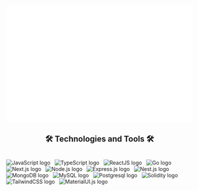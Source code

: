<a href="#" target="_blank">
  <img src="svg/tuandev.svg" width="1200" alt="trungquandev-official" />
</a>

<h2 align="center">🛠 Technologies and Tools 🛠</h2>
<br>
<!-- https://simpleicons.org/ -->
<span><img src="https://img.shields.io/badge/JavaScript-282C34?logo=javascript&logoColor=F7DF1E" alt="JavaScript logo" title="JavaScript" height="25" /></span>
&nbsp;
<span><img src="https://img.shields.io/badge/TypeScript-282C34?logo=typescript&logoColor=3178C6" alt="TypeScript logo" title="TypeScript" height="25" /></span>
&nbsp;
<span><img src="https://img.shields.io/badge/ReactJS-282C34?logo=react&logoColor=61DAFB" alt="ReactJS logo" title="ReactJS" height="25" /></span>
&nbsp;
<span><img src="https://img.shields.io/badge/Go-282C34?logo=go&logoColor=764ABC" alt="Go logo" title="Go" height="25" /></span>
&nbsp;
<span><img src="https://img.shields.io/badge/Next.js-282C34?logo=next.js&logoColor=4FC08D" alt="Next.js logo" title="Next.js" height="25" /></span>
&nbsp;
<span><img src="https://img.shields.io/badge/Node.js-282C34?logo=node.js&logoColor=00F200" alt="Node.js logo" title="Node.js" height="25" /></span>
&nbsp;
<span><img src="https://img.shields.io/badge/Express.js-282C34?logo=express.js&logoColor=FFFFFF" alt="Express.js logo" title="Express.js" height="25" /></span>
&nbsp;
<span><img src="https://img.shields.io/badge/Nest.js-282C34?logo=nest.js&logoColor=FFFFFF" alt="Nest.js logo" title="Nest.js" height="25" /></span>
&nbsp;
<span><img src="https://img.shields.io/badge/MongoDB-282C34?logo=mongodb&logoColor=47A248" alt="MongoDB logo" title="MongoDB" height="25" /></span>
&nbsp;
<span><img src="https://img.shields.io/badge/MySQL-282C34?logo=mySQL&logoColor=47A248" alt="MySQL logo" title="MySQL" height="25" /></span>
&nbsp;
<span><img src="https://img.shields.io/badge/Postgresql-282C34?logo=postgresql&logoColor=47A248" alt="Postgresql logo" title="Postgresql" height="25" /></span>
&nbsp;
<span><img src="https://img.shields.io/badge/Solidity-282C34?logo=solidity&logoColor=47A248" alt="Solidity logo" title="Solidity" height="25" /></span>
&nbsp;
<span><img src="https://img.shields.io/badge/Tailwind%20CSS-282C34?logo=tailwind-css&logoColor=38B2AC" alt="TailwindCSS logo" title="TailwindCSS" height="25" /></span>
&nbsp;
<span><img src="https://img.shields.io/badge/MaterialUI.js-282C34?logo=MaterialUI.js&logoColor=FFFFFF" alt="MaterialUI.js logo" title="MaterialUI.js" height="25" /></span>
&nbsp;

